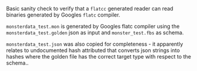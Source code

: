Basic sanity check to verify that a `flatcc` generated reader can read
binaries generated by Googles `flatc` compiler.

`monsterdata_test.mon` is generated by Googles flatc compiler using the
`monsterdata_test.golden` json as input and `monster_test.fbs` as schema.

`monsterdata_test.json` was also copied for completeness - it apparently
relates to undocumented hash attributed that converts json strings into
hashes where the golden file has the correct target type with respect to
the schema..
